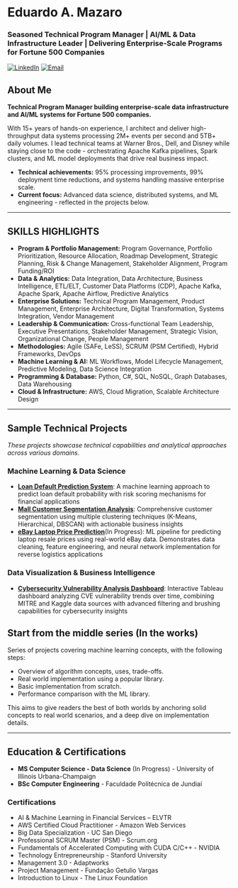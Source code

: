 # Eduardo A. Mazaro
### Seasoned Technical Program Manager | AI/ML & Data Infrastructure Leader | Delivering Enterprise-Scale Programs for Fortune 500 Companies
[![LinkedIn](https://img.shields.io/badge/LinkedIn-eduardomazaro-blue?style=flat-square&logo=linkedin)](https://linkedin.com/in/eduardomazaro)
[![Email](https://img.shields.io/badge/Email-dev.mazaro%40gmail.com-red?style=flat-square&logo=gmail)](mailto:dev.mazaro@gmail.com)

## About Me
**Technical Program Manager building enterprise-scale data infrastructure and AI/ML systems for Fortune 500 companies.**

With 15+ years of hands-on experience, I architect and deliver high-throughput data systems processing 2M+ events per second and 5TB+ daily volumes. I lead technical teams at Warner Bros., Dell, and Disney while staying close to the code - orchestrating Apache Kafka pipelines, Spark clusters, and ML model deployments that drive real business impact.

- **Technical achievements:** 95% processing improvements, 99% deployment time reductions, and systems handling massive enterprise scale.
- **Current focus:** Advanced data science, distributed systems, and ML engineering - reflected in the projects below.
---

## SKILLS HIGHLIGHTS
- **Program & Portfolio Management:** Program Governance, Portfolio Prioritization, Resource Allocation, Roadmap Development, Strategic Planning, Risk & Change Management, Stakeholder Alignment, Program Funding/ROI
- **Data & Analytics:** Data Integration, Data Architecture, Business Intelligence, ETL/ELT, Customer Data Platforms (CDP), Apache Kafka, Apache Spark, Apache Airflow, Predictive Analytics
- **Enterprise Solutions:** Technical Program Management, Product Management, Enterprise Architecture, Digital Transformation, Systems Integration, Vendor Management
- **Leadership & Communication:** Cross-functional Team Leadership, Executive Presentations, Stakeholder Management, Strategic Vision, Organizational Change, People Management
- **Methodologies:** Agile (SAFe, LeSS), SCRUM (PSM Certified), Hybrid Frameworks, DevOps
- **Machine Learning & AI:** ML Workflows, Model Lifecycle Management, Predictive Modeling, Data Science Integration
- **Programming & Database:** Python, C#, SQL, NoSQL, Graph Databases, Data Warehousing
- **Cloud & Infrastructure:** AWS, Cloud Migration, Scalable Architecture Design

---

## Sample Technical Projects
*These projects showcase technical capabilities and analytical approaches across various domains.*

### Machine Learning & Data Science
* [**Loan Default Prediction System**](https://github.com/DevMazaro/loan-default-prediction): A machine learning approach to predict loan default probability with risk scoring mechanisms for financial applications
* [**Mall Customer Segmentation Analysis**](https://github.com/DevMazaro/mall-customer-segmentation): Comprehensive customer segmentation using multiple clustering techniques (K-Means, Hierarchical, DBSCAN) with actionable business insights
* [**eBay Laptop Price Prediction**](https://github.com/DevMazaro/eBayPricePrediction)(In Progress): ML pipeline for predicting laptop resale prices using real-world eBay data. Demonstrates data cleaning, feature engineering, and neural network implementation for reverse logistics applications

### Data Visualization & Business Intelligence
* [**Cybersecurity Vulnerability Analysis Dashboard**](https://public.tableau.com/app/profile/eduardo.mazaro/viz/security_dashboard/VulnerabilityAnalysisDashboard): Interactive Tableau dashboard analyzing CVE vulnerability trends over time, combining MITRE and Kaggle data sources with advanced filtering and brushing capabilities for cybersecurity insights

## Start from the middle series (In the works)
  Series of projects covering machine learning concepts, with the following steps:
  * Overview of algorithm concepts, uses, trade-offs.
  * Real world implementation using a popular library.
  * Basic implementation from scratch.
  * Performance comparison with the ML library.  
  
  This aims to give readers the best of both worlds by anchoring solid concepts to real world scenarios, and a deep dive on implementation details.

---


## Education & Certifications
- **MS Computer Science - Data Science** (In Progress) - University of Illinois Urbana-Champaign
- **BSc Computer Engineering** - Faculdade Politécnica de Jundiaí

### Certifications
- AI & Machine Learning in Financial Services – ELVTR
- AWS Certified Cloud Practitioner - Amazon Web Services
- Big Data Specialization - UC San Diego
- Professional SCRUM Master (PSM) - Scrum.org
- Fundamentals of Accelerated Computing with CUDA C/C++ - NVIDIA
- Technology Entrepreneurship - Stanford University
- Management 3.0 - Adaptworks
- Project Management - Fundação Getulio Vargas
- Introduction to Linux - The Linux Foundation
